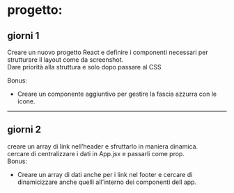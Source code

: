 # progetto:
## giorni 1
Creare un nuovo progetto React e definire i componenti necessari per strutturare il layout come da screenshot.  
Dare priorità alla struttura e solo dopo passare al CSS  

Bonus:  
- Creare un componente aggiuntivo per gestire la fascia azzurra con le icone.
---
## giorni 2
creare un array di link nell’header e sfruttarlo in maniera dinamica.  
cercare di centralizzare i dati in App.jsx e passarli come prop.  
Bonus:  
- Creare un array di dati anche per i link nel footer e cercare di dinamicizzare anche quelli all’interno dei componenti dell app.
